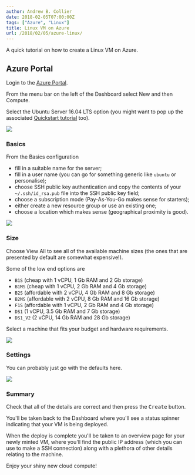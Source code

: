 ```yaml
---
author: Andrew B. Collier
date: 2018-02-05T07:00:00Z
tags: ["Azure", "Linux"]
title: Linux VM on Azure
url: /2018/02/05/azure-linux/
---
```


A quick tutorial on how to create a Linux VM on Azure.

<!--more-->

## Azure Portal

Login to the [Azure Portal](https://portal.azure.com/).

From the menu bar on the left of the Dashboard select New and then Compute.

Select the Ubuntu Server 16.04 LTS option (you might want to pop up the associated [Quickstart tutorial](https://docs.microsoft.com/en-us/azure/virtual-machines/linux/) too).

![](/img/2018/02/azure-new-service.png)

### Basics

From the Basics configuration

- fill in a suitable name for the server;
- fill in a user name (you can go for something generic like `ubuntu` or personalise);
- choose SSH public key authentication and copy the contents of your `~/.ssh/id_rsa.pub` file into the SSH public key field;
- choose a subscription mode (Pay-As-You-Go makes sense for starters);
- either create a new resource group or use an existing one;
- choose a location which makes sense (geographical proximity is good).

![](/img/2018/02/azure-basics.png)

### Size

Choose View All to see all of the available machine sizes (the ones that are presented by default are somewhat expensive!).

Some of the low end options are

- `B1S` (cheap with 1 vCPU, 1 Gb RAM and 2 Gb storage)
- `B1MS` (cheap with 1 vCPU, 2 Gb RAM and 4 Gb storage)
- `B2S` (affordable with 2 vCPU, 4 Gb RAM and 8 Gb storage)
- `B2MS` (affordable with 2 vCPU, 8 Gb RAM and 16 Gb storage)
- `F1S` (affordable with 1 vCPU, 2 Gb RAM and 4 Gb storage)
- `DS1` (1 vCPU, 3.5 Gb RAM and 7 Gb storage)
- `DS1_V2` (2 vCPU, 14 Gb RAM and 28 Gb storage)

Select a machine that fits your budget and hardware requirements.

![](/img/2018/02/azure-size.png)

### Settings

You can probably just go with the defaults here.

![](/img/2018/02/azure-settings.png)

### Summary

Check that all of the details are correct and then press the <kbd class="bg-primary nobreak">Create</kbd> button.

You'll be taken back to the Dashboard where you'll see a status spinner indicating that your VM is being deployed.

When the deploy is complete you'll be taken to an overview page for your newly minted VM, where you'll find the public IP address (which you can use to make a SSH connection) along with a plethora of other details relating to the machine.

Enjoy your shiny new cloud compute!